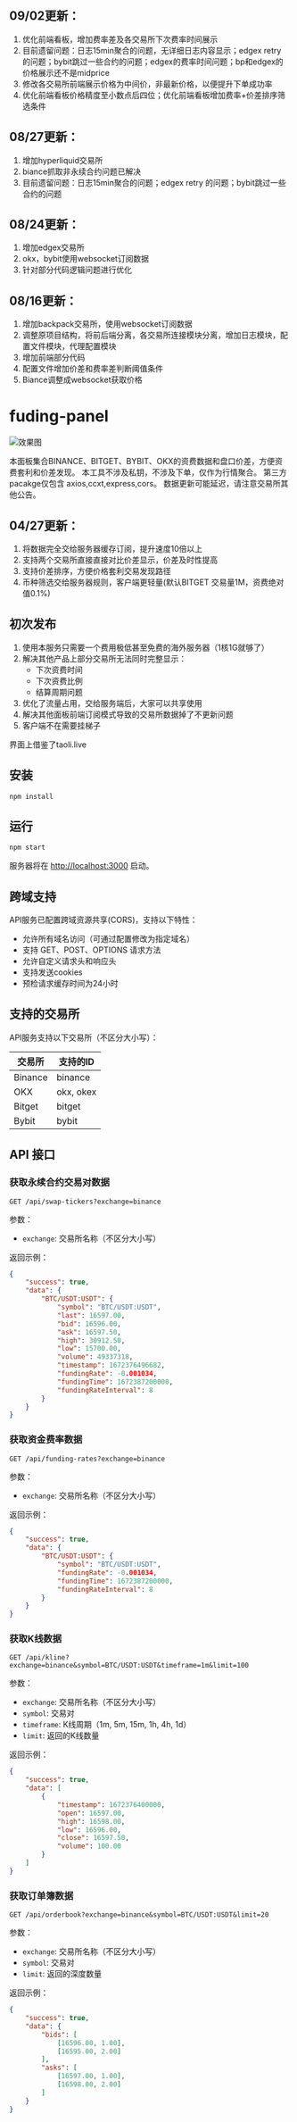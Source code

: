 ## 09/02更新：
1. 优化前端看板，增加费率差及各交易所下次费率时间展示
2. 目前遗留问题：日志15min聚合的问题，无详细日志内容显示；edgex retry 的问题；bybit跳过一些合约的问题；edgex的费率时间问题；bp和edgex的价格展示还不是midprice
3. 修改各交易所前端展示价格为中间价，非最新价格，以便提升下单成功率
4. 优化前端看板价格精度至小数点后四位；优化前端看板增加费率+价差排序筛选条件

## 08/27更新：
1. 增加hyperliquid交易所
2. biance抓取非永续合约问题已解决
3. 目前遗留问题：日志15min聚合的问题；edgex retry 的问题；bybit跳过一些合约的问题

## 08/24更新：
1. 增加edgex交易所
2. okx，bybit使用websocket订阅数据
3. 针对部分代码逻辑问题进行优化

## 08/16更新：
1. 增加backpack交易所，使用websocket订阅数据
2. 调整原项目结构，将前后端分离，各交易所连接模块分离，增加日志模块，配置文件模块，代理配置模块
3. 增加前端部分代码
4. 配置文件增加价差和费率差判断阈值条件
5. Biance调整成websocket获取价格

# fuding-panel
![效果图](./doc/image.png)

本面板集合BINANCE、BITGET、BYBIT、OKX的资费数据和盘口价差，方便资费套利和价差发现。
本工具不涉及私钥，不涉及下单，仅作为行情聚合。
第三方pacakge仅包含 axios,ccxt,express,cors。
数据更新可能延迟，请注意交易所其他公告。


## 04/27更新：
1. 将数据完全交给服务器缓存订阅，提升速度10倍以上
2. 支持两个交易所直接直接对比价差显示，价差及时性提高
3. 支持价差排序，方便价格套利交易发现路径
4. 币种筛选交给服务器规则，客户端更轻量(默认BITGET 交易量1M，资费绝对值0.1%)

## 初次发布
1. 使用本服务只需要一个费用极低甚至免费的海外服务器（1核1G就够了）
2. 解决其他产品上部分交易所无法同时完整显示：
   - 下次资费时间
   - 下次资费比例
   - 结算周期问题
3. 优化了流量占用，交给服务端后，大家可以共享使用
4. 解决其他面板前端订阅模式导致的交易所数据掉了不更新问题
5. 客户端不在需要挂梯子

界面上借鉴了taoli.live

## 安装

```bash
npm install
```

## 运行

```bash
npm start
```

服务器将在 [http://localhost:3000](http://localhost:3000) 启动。

## 跨域支持

API服务已配置跨域资源共享(CORS)，支持以下特性：

- 允许所有域名访问（可通过配置修改为指定域名）
- 支持 GET、POST、OPTIONS 请求方法
- 允许自定义请求头和响应头
- 支持发送cookies
- 预检请求缓存时间为24小时

## 支持的交易所

API服务支持以下交易所（不区分大小写）：

| 交易所 | 支持的ID |
|--------|----------|
| Binance | binance |
| OKX | okx, okex |
| Bitget | bitget |
| Bybit | bybit |

## API 接口

### 获取永续合约交易对数据

```
GET /api/swap-tickers?exchange=binance
```

参数：
- `exchange`: 交易所名称（不区分大小写）

返回示例：
```json
{
    "success": true,
    "data": {
        "BTC/USDT:USDT": {
            "symbol": "BTC/USDT:USDT",
            "last": 16597.00,
            "bid": 16596.00,
            "ask": 16597.50,
            "high": 30912.50,
            "low": 15700.00,
            "volume": 49337318,
            "timestamp": 1672376496682,
            "fundingRate": -0.001034,
            "fundingTime": 1672387200000,
            "fundingRateInterval": 8
        }
    }
}
```

### 获取资金费率数据

```
GET /api/funding-rates?exchange=binance
```

参数：
- `exchange`: 交易所名称（不区分大小写）

返回示例：
```json
{
    "success": true,
    "data": {
        "BTC/USDT:USDT": {
            "symbol": "BTC/USDT:USDT",
            "fundingRate": -0.001034,
            "fundingTime": 1672387200000,
            "fundingRateInterval": 8
        }
    }
}
```

### 获取K线数据

```
GET /api/kline?exchange=binance&symbol=BTC/USDT:USDT&timeframe=1m&limit=100
```

参数：
- `exchange`: 交易所名称（不区分大小写）
- `symbol`: 交易对
- `timeframe`: K线周期（1m, 5m, 15m, 1h, 4h, 1d）
- `limit`: 返回的K线数量

返回示例：
```json
{
    "success": true,
    "data": [
        {
            "timestamp": 1672376400000,
            "open": 16597.00,
            "high": 16598.00,
            "low": 16596.00,
            "close": 16597.50,
            "volume": 100.00
        }
    ]
}
```

### 获取订单簿数据

```
GET /api/orderbook?exchange=binance&symbol=BTC/USDT:USDT&limit=20
```

参数：
- `exchange`: 交易所名称（不区分大小写）
- `symbol`: 交易对
- `limit`: 返回的深度数量

返回示例：
```json
{
    "success": true,
    "data": {
        "bids": [
            [16596.00, 1.00],
            [16595.00, 2.00]
        ],
        "asks": [
            [16597.00, 1.00],
            [16598.00, 2.00]
        ]
    }
}
```

